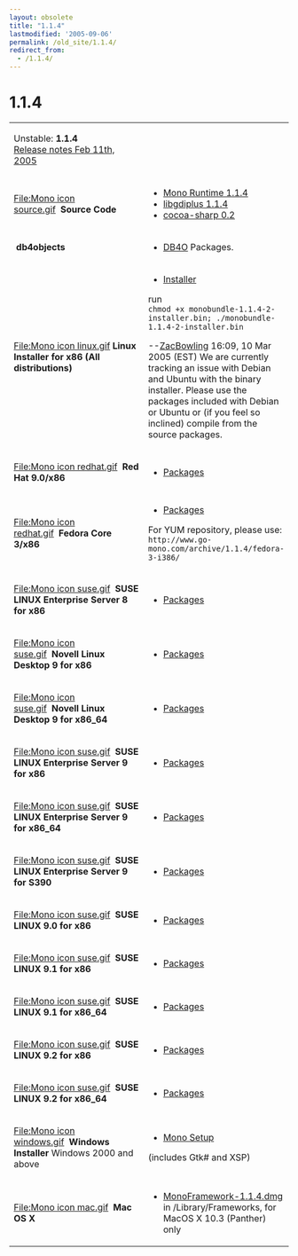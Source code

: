 ```yaml
---
layout: obsolete
title: "1.1.4"
lastmodified: '2005-09-06'
permalink: /old_site/1.1.4/
redirect_from:
  - /1.1.4/
---
```


1.1.4
=====

<table>
<col width="50%" />
<col width="50%" />
<tbody>
<tr class="odd">
<td align="left"><p>Unstable: <strong>1.1.4</strong><br /> <a href="http://go-mono.com/archive/1.1.4">Release notes Feb 11th, 2005</a></p></td>
<td align="left"></td>
</tr>
<tr class="even">
<td align="left"><p><a href="/index.php?title=Special:Upload&amp;wpDestFile=Mono_icon_source.gif" title="File:Mono icon source.gif">File:Mono icon source.gif</a>  <strong>Source Code</strong></p></td>
<td align="left"><ul>
<li><a href="http://www.go-mono.com/archive/1.1.4/mono-1.1.4.tar.gz">Mono Runtime 1.1.4</a></li>
<li><a href="http://www.go-mono.com/archive/1.1.4/libgdiplus-1.1.4.tar.gz">libgdiplus 1.1.4</a></li>
<li><a href="http://www.go-mono.com/archive/1.1.4/cocoa-sharp-0.2.tgz">cocoa-sharp 0.2</a></li>
</ul></td>
</tr>
<tr class="odd">
<td align="left"><p> <strong>db4objects</strong></p></td>
<td align="left"><ul>
<li><a href="{{ site.github.url }}/old_site/DB4O" title="DB4O">DB4O</a> Packages.</li>
</ul></td>
</tr>
<tr class="even">
<td align="left"><p><a href="/index.php?title=Special:Upload&amp;wpDestFile=Mono_icon_linux.gif" title="File:Mono icon linux.gif">File:Mono icon linux.gif</a> <strong>Linux Installer for x86 (All distributions)</strong></p></td>
<td align="left"><ul>
<li><a href="http://www.go-mono.com/archive/1.1.4/installer/monobundle-1.1.4-2-installer.bin">Installer</a></li>
</ul>
<p>run<br /> <code>chmod +x monobundle-1.1.4-2-installer.bin; ./monobundle-1.1.4-2-installer.bin</code></p>
<p>--<a href="{{ site.github.url }}/old_site/User:ZacBowling" title="User:ZacBowling">ZacBowling</a> 16:09, 10 Mar 2005 (EST) We are currently tracking an issue with Debian and Ubuntu with the binary installer. Please use the packages included with Debian or Ubuntu or (if you feel so inclined) compile from the source packages.</p></td>
</tr>
<tr class="odd">
<td align="left"><p><a href="/index.php?title=Special:Upload&amp;wpDestFile=Mono_icon_redhat.gif" title="File:Mono icon redhat.gif">File:Mono icon redhat.gif</a>  <strong>Red Hat 9.0/x86</strong></p></td>
<td align="left"><ul>
<li><a href="http://www.go-mono.com/archive/1.1.4/redhat-9-i386">Packages</a></li>
</ul></td>
</tr>
<tr class="even">
<td align="left"><p><a href="/index.php?title=Special:Upload&amp;wpDestFile=Mono_icon_redhat.gif" title="File:Mono icon redhat.gif">File:Mono icon redhat.gif</a>  <strong>Fedora Core 3/x86</strong></p></td>
<td align="left"><ul>
<li><a href="http://www.go-mono.com/archive/1.1.4/fedora-3-i386">Packages</a></li>
</ul>
<p>For YUM repository, please use: <br /> <code>http://www.go-mono.com/archive/1.1.4/fedora-3-i386/</code></p></td>
</tr>
<tr class="odd">
<td align="left"><p><a href="/index.php?title=Special:Upload&amp;wpDestFile=Mono_icon_suse.gif" title="File:Mono icon suse.gif">File:Mono icon suse.gif</a>  <strong>SUSE LINUX Enterprise Server 8 for x86</strong></p></td>
<td align="left"><ul>
<li><a href="http://www.go-mono.com/archive/1.1.4/sles-8-i386/">Packages</a></li>
</ul></td>
</tr>
<tr class="even">
<td align="left"><p><a href="/index.php?title=Special:Upload&amp;wpDestFile=Mono_icon_suse.gif" title="File:Mono icon suse.gif">File:Mono icon suse.gif</a>  <strong>Novell Linux Desktop 9 for x86</strong></p></td>
<td align="left"><ul>
<li><a href="http://www.go-mono.com/archive/1.1.4/nld-9-i586/">Packages</a></li>
</ul></td>
</tr>
<tr class="odd">
<td align="left"><p><a href="/index.php?title=Special:Upload&amp;wpDestFile=Mono_icon_suse.gif" title="File:Mono icon suse.gif">File:Mono icon suse.gif</a>  <strong>Novell Linux Desktop 9 for x86_64</strong></p></td>
<td align="left"><ul>
<li><a href="http://www.go-mono.com/archive/1.1.4/nld-9-x86_64/">Packages</a></li>
</ul></td>
</tr>
<tr class="even">
<td align="left"><p><a href="/index.php?title=Special:Upload&amp;wpDestFile=Mono_icon_suse.gif" title="File:Mono icon suse.gif">File:Mono icon suse.gif</a>  <strong>SUSE LINUX Enterprise Server 9 for x86</strong></p></td>
<td align="left"><ul>
<li><a href="http://www.go-mono.com/archive/1.1.4/sles-9-i586/">Packages</a></li>
</ul></td>
</tr>
<tr class="odd">
<td align="left"><p><a href="/index.php?title=Special:Upload&amp;wpDestFile=Mono_icon_suse.gif" title="File:Mono icon suse.gif">File:Mono icon suse.gif</a>  <strong>SUSE LINUX Enterprise Server 9 for x86_64</strong></p></td>
<td align="left"><ul>
<li><a href="http://www.go-mono.com/archive/1.1.4/sles-9-x86_64/">Packages</a></li>
</ul></td>
</tr>
<tr class="even">
<td align="left"><p><a href="/index.php?title=Special:Upload&amp;wpDestFile=Mono_icon_suse.gif" title="File:Mono icon suse.gif">File:Mono icon suse.gif</a>  <strong>SUSE LINUX Enterprise Server 9 for S390</strong></p></td>
<td align="left"><ul>
<li><a href="http://www.go-mono.com/archive/1.1.4/sles-9-s390/">Packages</a></li>
</ul></td>
</tr>
<tr class="odd">
<td align="left"><p><a href="/index.php?title=Special:Upload&amp;wpDestFile=Mono_icon_suse.gif" title="File:Mono icon suse.gif">File:Mono icon suse.gif</a>  <strong>SUSE LINUX 9.0 for x86</strong></p></td>
<td align="left"><ul>
<li><a href="http://www.go-mono.com/archive/1.1.4/suse-9-i586/">Packages</a></li>
</ul></td>
</tr>
<tr class="even">
<td align="left"><p><a href="/index.php?title=Special:Upload&amp;wpDestFile=Mono_icon_suse.gif" title="File:Mono icon suse.gif">File:Mono icon suse.gif</a>  <strong>SUSE LINUX 9.1 for x86</strong></p></td>
<td align="left"><ul>
<li><a href="http://www.go-mono.com/archive/1.1.4/suse-91-i586/">Packages</a></li>
</ul></td>
</tr>
<tr class="odd">
<td align="left"><p><a href="/index.php?title=Special:Upload&amp;wpDestFile=Mono_icon_suse.gif" title="File:Mono icon suse.gif">File:Mono icon suse.gif</a>  <strong>SUSE LINUX 9.1 for x86_64</strong></p></td>
<td align="left"><ul>
<li><a href="http://www.go-mono.com/archive/1.1.4/suse-91-x86_64/">Packages</a></li>
</ul></td>
</tr>
<tr class="even">
<td align="left"><p><a href="/index.php?title=Special:Upload&amp;wpDestFile=Mono_icon_suse.gif" title="File:Mono icon suse.gif">File:Mono icon suse.gif</a>  <strong>SUSE LINUX 9.2 for x86</strong></p></td>
<td align="left"><ul>
<li><a href="http://www.go-mono.com/archive/1.1.4/suse-92-i586/">Packages</a></li>
</ul></td>
</tr>
<tr class="odd">
<td align="left"><p><a href="/index.php?title=Special:Upload&amp;wpDestFile=Mono_icon_suse.gif" title="File:Mono icon suse.gif">File:Mono icon suse.gif</a>  <strong>SUSE LINUX 9.2 for x86_64</strong></p></td>
<td align="left"><ul>
<li><a href="http://www.go-mono.com/archive/1.1.4/suse-92-x86_64/">Packages</a></li>
</ul></td>
</tr>
<tr class="even">
<td align="left"><p><a href="/index.php?title=Special:Upload&amp;wpDestFile=Mono_icon_windows.gif" title="File:Mono icon windows.gif">File:Mono icon windows.gif</a>  <strong>Windows Installer</strong> Windows 2000 and above</p></td>
<td align="left"><ul>
<li><a href="http://www.go-mono.com/archive/1.1.4/windows/mono-1.1.4-gtksharp-1.9.2-win32-0.2.exe">Mono Setup</a></li>
</ul>
<p>(includes Gtk# and XSP)</p></td>
</tr>
<tr class="odd">
<td align="left"><p><a href="/index.php?title=Special:Upload&amp;wpDestFile=Mono_icon_mac.gif" title="File:Mono icon mac.gif">File:Mono icon mac.gif</a>  <strong>Mac OS X</strong></p></td>
<td align="left"><ul>
<li><a href="http://www.go-mono.com/archive/1.1.4/macos/MonoFramework-1.1.4.dmg">MonoFramework-1.1.4.dmg</a> in /Library/Frameworks, for MacOS X 10.3 (Panther) only</li>
</ul></td>
</tr>
</tbody>
</table>




